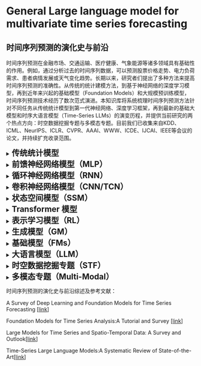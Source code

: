 # General Large language model for multivariate time series forecasting

## 时间序列预测的演化史与前沿
时间序列预测在金融市场、交通运输、医疗健康、气象能源等诸多领域具有基础性的作用。例如，通过分析过去的时间序列数据，可以预测股票价格走势、电力负荷需求、患者病情发展或天气变化趋势。长期以来，研究者们提出了多种方法来提高时间序列预测的准确性。从传统的统计建模方法，到基于神经网络的深度学习模型，再到近年来兴起的基础模型（Foundation Models）和大规模预训练模型，时间序列预测技术经历了数次范式演进。本知识库将系统梳理时间序列预测方法针对不同任务从传统统计模型到第一代神经网络、深度学习框架，再到最新的基础大模型和时序大语言模型（Time-Series LLMs）的演变历程，并提供当前研究的两个热点方向：时空数据挖掘专题与多模态专题。目前我们已收集来自KDD、ICML、NeurIPS、ICLR、CVPR、AAAI、WWW、ICDE、IJCAI、IEEE等会议的论文，并持续扩充收录范围。

<details><summary><h2 style="display: inline;"> 传统统计模型 </h2></summary>
传统统计模型主要依赖于统计模型和信号处理方法。这类方法注重利用时间序列的统计规律和结构特点，通过捕捉序列的自相关和季节周期性模式，能够在许多单变量或多变量预测场景下取得稳健的结果。典型的方法包括：季节-趋势分解（将序列分解为趋势、季节和残差成分）、滑动平均和指数平滑（如霍尔特-温特斯三重指数平滑）用于平滑和短期预测、以及各种自回归模型，例如VAR（向量自回归模型），ARIMA（自回归积分滑动平均模型）及其扩展形式SARIMA（季节性ARIMA）等。

预测与分类任务（Forecasting or Classification）
Date|Method|Type|Conference/Journal|Paper Title and Paper Interpretation|Code
-----|----|-----|-----|-----|-----

异常检测任务（Anomaly Detection）
Date|Method|Type|Conference/Journal|Paper Title and Paper Interpretation|Code
-----|----|-----|-----|-----|-----

时序插值与修复任务（Imputation/Recovery）
Date|Method|Type|Conference/Journal|Paper Title and Paper Interpretation|Code
-----|----|-----|-----|-----|-----

</details>

<details><summary><h2 style="display: inline;"> 前馈神经网络模型（MLP） </h2></summary>

预测与分类任务（Forecasting or Classification）
Date|Method|Type|Conference/Journal|Paper Title and Paper Interpretation|Code
-----|----|-----|-----|-----|-----

异常检测任务（Anomaly Detection）
Date|Method|Type|Conference/Journal|Paper Title and Paper Interpretation|Code
-----|----|-----|-----|-----|-----

时序插值与修复任务（Imputation/Recovery）
Date|Method|Type|Conference/Journal|Paper Title and Paper Interpretation|Code
-----|----|-----|-----|-----|-----

</details>

<details><summary><h2 style="display: inline;"> 循环神经网络模型（RNN）</h2></summary>
循环神经网络模型（RNN）通过隐藏状态的循环连接，可以将历史信息编码到隐藏状态中，从而在任意长的序列上累积记忆。典型的方法包括：长短期记忆网络（LSTM）和门控循环单元（GRU）等。

预测与分类任务（Forecasting or Classification）
Date|Method|Type|Conference/Journal|Paper Title and Paper Interpretation|Code
-----|----|-----|-----|-----|-----

异常检测任务（Anomaly Detection）
Date|Method|Type|Conference/Journal|Paper Title and Paper Interpretation|Code
-----|----|-----|-----|-----|-----

时序插值与修复任务（Imputation/Recovery）
Date|Method|Type|Conference/Journal|Paper Title and Paper Interpretation|Code
-----|----|-----|-----|-----|-----

</details>

<details><summary><h2 style="display: inline;"> 卷积神经网络模型（CNN/TCN） </h2></summary>
卷积神经网络模型（CNN/TCN）同样被用于时间序列建模。传统CNN通过滑动卷积核可以提取序列中的局部模式，一定程度上捕获短期依赖关系。而时间卷积网络（TCN）在CNN基础上引入因果卷积（保证卷积时刻不窥视未来信息）和扩张卷积（Dilated CNN，可扩展感受野以覆盖较长历史）以及残差连接，从而能够在无递归的情况下建模长期依赖。典型的方法包括：卷积神经网络（CNN）、时间卷积网络（TCN）等。

预测与分类任务（Forecasting or Classification）
Date|Method|Type|Conference/Journal|Paper Title and Paper Interpretation|Code
-----|----|-----|-----|-----|-----

异常检测任务（Anomaly Detection）
Date|Method|Type|Conference/Journal|Paper Title and Paper Interpretation|Code
-----|----|-----|-----|-----|-----

时序插值与修复任务（Imputation/Recovery）
Date|Method|Type|Conference/Journal|Paper Title and Paper Interpretation|Code
-----|----|-----|-----|-----|-----

</details>

<details><summary><h2 style="display: inline;"> 状态空间模型（SSM） </h2></summary>

预测与分类任务（Forecasting or Classification）
Date|Method|Type|Conference/Journal|Paper Title and Paper Interpretation|Code
-----|----|-----|-----|-----|-----

异常检测任务（Anomaly Detection）
Date|Method|Type|Conference/Journal|Paper Title and Paper Interpretation|Code
-----|----|-----|-----|-----|-----

时序插值与修复任务（Imputation/Recovery）
Date|Method|Type|Conference/Journal|Paper Title and Paper Interpretation|Code
-----|----|-----|-----|-----|-----

</details>

<details><summary><h2 style="display: inline;"> Transformer 模型 </h2></summary>
Transformer模型是一种完全基于注意力而摒弃循环结构的Seq2Seq架构。Transformer由多个编码和解码层堆叠而成，每一层主要包含自注意力（Self-Attention）和前馈网络两部分，并通过残差连接和归一化保证稳定训练。典型的方法包括：Informer、FEDformer、Autoformer等等

预测与分类任务（Forecasting or Classification）
Date|Method|Type|Conference/Journal|Paper Title and Paper Interpretation|Code
-----|----|-----|-----|-----|-----

异常检测任务（Anomaly Detection）
Date|Method|Type|Conference/Journal|Paper Title and Paper Interpretation|Code
-----|----|-----|-----|-----|-----

时序插值与修复任务（Imputation/Recovery）
Date|Method|Type|Conference/Journal|Paper Title and Paper Interpretation|Code
-----|----|-----|-----|-----|-----

</details>

<details><summary><h2 style="display: inline;"> 表示学习模型（RL） </h2></summary>

预测与分类任务（Forecasting or Classification）
Date|Method|Type|Conference/Journal|Paper Title and Paper Interpretation|Code
-----|----|-----|-----|-----|-----

异常检测任务（Anomaly Detection）
Date|Method|Type|Conference/Journal|Paper Title and Paper Interpretation|Code
-----|----|-----|-----|-----|-----

时序插值与修复任务（Imputation/Recovery）
Date|Method|Type|Conference/Journal|Paper Title and Paper Interpretation|Code
-----|----|-----|-----|-----|-----

</details>

<details><summary><h2 style="display: inline;"> 生成模型（GM） </h2></summary>

预测与分类任务（Forecasting or Classification）
Date|Method|Type|Conference/Journal|Paper Title and Paper Interpretation|Code
-----|----|-----|-----|-----|-----

异常检测任务（Anomaly Detection）
Date|Method|Type|Conference/Journal|Paper Title and Paper Interpretation|Code
-----|----|-----|-----|-----|-----

时序插值与修复任务（Imputation/Recovery）
Date|Method|Type|Conference/Journal|Paper Title and Paper Interpretation|Code
-----|----|-----|-----|-----|-----

</details>

<details><summary><h2 style="display: inline;"> 基础模型（FMs） </h2></summary>
基础模型通常指在海量数据上训练的、具有通用能力的大规模深度模型，例如NLP领域的GPT系列、BERT等语言模型，或CV领域的ViT、CLIP等视觉模型。其显著特点是在预训练阶段学到了广泛的特征表示和知识，可通过微调或提示学习等方式快速适配下游任务。时间序列基础模型（TSFMs）指专门面向时间序列数据训练的大模型。类似于NLP中的预训练语言模型，TSFMs旨在跨领域地学习通用的时序模式，从而可以一次训练服务于多种下游时序任务。理想情况下，TSFM经过大规模预训练后，能够掌握各种序列的共性模式，然后通过少量新数据微调或甚至直接零样本应用，在特定任务上取得优异表现。典型的主流方法包括：TimeGPT、TimeMoE、TimesFM等

预测与分类任务（Forecasting or Classification）
Date|Method|Type|Conference/Journal|Paper Title and Paper Interpretation|Code
-----|----|-----|-----|-----|-----

异常检测任务（Anomaly Detection）
Date|Method|Type|Conference/Journal|Paper Title and Paper Interpretation|Code
-----|----|-----|-----|-----|-----

时序插值与修复任务（Imputation/Recovery）
Date|Method|Type|Conference/Journal|Paper Title and Paper Interpretation|Code
-----|----|-----|-----|-----|-----

</details>

<details><summary><h2 style="display: inline;"> 大语言模型（LLM） </h2></summary>
当前在“时间序列大模型”方向，大致有两类研究思路：其一是面向特定领域的大规模预训练模型，其二是将通用大语言模型（LLM）适配到时间序列任务。第一类包括一些领域时间序列基础模型的探索。第二类思路是将已有的大语言模型用于时间序列分析。其中一种方法是提示学习（Prompting）：即将时间序列数据转化为一定格式的文本或离散符号串，作为提示输入通用LLM，让其完成续写或分类任务。另一类方法是微调大语言模型用于时序任务。典型的主流方法包括：Time-LLM、AnomalyLLM等。

预测与分类任务（Forecasting or Classification
Date|Method|Type|Conference/Journal|Paper Title and Paper Interpretation|Code
-----|----|-----|-----|-----|-----

异常检测任务（Anomaly Detection）
Date|Method|Type|Conference/Journal|Paper Title and Paper Interpretation|Code
-----|----|-----|-----|-----|-----

时序插值与修复任务（Imputation/Recovery）
Date|Method|Type|Conference/Journal|Paper Title and Paper Interpretation|Code
-----|----|-----|-----|-----|-----

</details>

<details><summary><h2 style="display: inline;"> 时空数据挖掘专题（STF） </h2></summary>
现实世界的许多时间序列数据带有空间或拓扑结构信息，例如交通流量数据依赖于道路网络拓扑、疫情数据涉及地区之间的传播关系、气象数据有地理空间相关性等。这催生了时空数据挖掘领域的方法研究，即同时建模时间和空间两个维度的依赖关系。图神经网络（GNN）作为近年兴起的处理图结构数据的深度学习模型，被广泛应用于时空预测问题。通过构造节点表示时序变量、边表示变量间关系的时空图，可以将时间序列预测转化为图上的信号演进建模。GNN善于刻画空间上的相关性（如邻近区域流量的关联），而时间维度的依赖则常通过与RNN、CNN或Transformer等时间模型相结合来处理。典型的主流方法包括：DCRNN、Graph WaveNet等。

预测与分类任务（Forecasting or Classification）
Date|Method|Type|Conference/Journal|Paper Title and Paper Interpretation|Code
-----|----|-----|-----|-----|-----

异常检测任务（Anomaly Detection）
Date|Method|Type|Conference/Journal|Paper Title and Paper Interpretation|Code
-----|----|-----|-----|-----|-----

时序插值与修复任务（Imputation/Recovery）
Date|Method|Type|Conference/Journal|Paper Title and Paper Interpretation|Code
-----|----|-----|-----|-----|-----

</details>

<details><summary><h2 style="display: inline;"> 多模态专题（Multi-Modal） </h2></summary>

预测与分类任务（Forecasting or Classification）
Date|Method|Type|Conference/Journal|Paper Title and Paper Interpretation|Code
-----|----|-----|-----|-----|-----

异常检测任务（Anomaly Detection）
Date|Method|Type|Conference/Journal|Paper Title and Paper Interpretation|Code
-----|----|-----|-----|-----|-----

时序插值与修复任务（Imputation/Recovery）
Date|Method|Type|Conference/Journal|Paper Title and Paper Interpretation|Code
-----|----|-----|-----|-----|-----

</details>

时间序列预测的演化史与前沿综述及参考文献：

A Survey of Deep Learning and Foundation Models for Time Series Forecasting [[link](https://doi.org/10.1145/nnnnnnn.nnnnnnn)]

Foundation Models for Time Series Analysis:A Tutorial and Survey [[link](https://doi.org/10.1145/3637528.3671451)]

Large Models for Time Series and Spatio-Temporal Data: A Survey and Outlook[[link](https://arxiv.org/abs/2310.10196)]

Time-Series Large Language Models:A Systematic Review of State-of-the-Art[[link](https://ieeexplore.ieee.org/iel8/6287639/6514899/10856008.pdf)]
